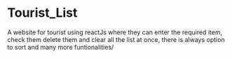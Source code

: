 # Tourist_List
A website for tourist using reactJs where they can enter the required item, check them delete them and clear all the list at once, there is always option to sort and many more funtionalities/

